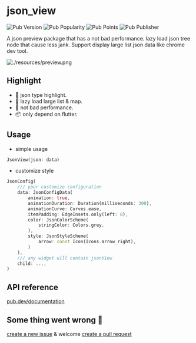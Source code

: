 # json_view

![Pub Version](https://img.shields.io/pub/v/json_view)
![Pub Popularity](https://img.shields.io/pub/popularity/json_view)
![Pub Points](https://img.shields.io/pub/points/json_view)
![Pub Publisher](https://img.shields.io/pub/publisher/json_view)

A json preview package that has a not bad performance. 
lazy load json tree node that cause less jank. 
Support display large list json data like chrome dev tool.

![./resources/preview.png](https://raw.githubusercontent.com/laiiihz/json_view/Main/resources/preview.png)

## Highlight

* 👑 json type highlight.
* 🔆 lazy load large list & map. 
* 🚀 not bad performance.
* 📦 only depend on flutter.

## Usage

* simple usage

```dart
JsonView(json: data)
```

* customize style

```dart
JsonConfig(
    /// your customize configuration
    data: JsonConfigData(
        animation: true,
        animationDuration: Duration(milliseconds: 300),
        animationCurve: Curves.ease,
        itemPadding: EdgeInsets.only(left: 8),
        color: JsonColorScheme(
            stringColor: Colors.grey,
        ),
        style: JsonStyleScheme(
            arrow: const Icon(Icons.arrow_right),
        )
    ),
    /// any widget will contain jsonView
    child: ...,
)
```

## API reference

[pub.dev/documentation](https://pub.dev/documentation/json_view/latest/)


## Some thing went wrong 🤔

[create a new issue](https://github.com/laiiihz/json_view/issues/new)
& welcome [create a pull request](https://github.com/laiiihz/json_view/compare) 